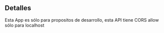 
## Detalles 

Esta App es sólo para propositos de desarrollo, esta API tiene CORS allow sólo para localhost

